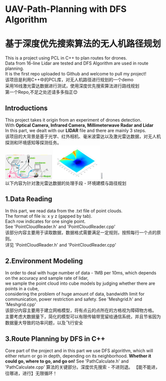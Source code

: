 # UAV-Path-Planning with DFS Algorithm
# 基于深度优先搜索算法的无人机路径规划
This is a project using PCL in C++ to plan routes for drones.  
Data from 16-line Lidar are tested and DFS Algorithm are used in route planning.  
It is the first repo uploaded to Github and welcome to pull my project!  
该项目是利用C++中的PCL库，对无人机路径进行规划的一个demo  
采用16线激光雷达数据进行测试，使用深度优先搜索算法进行路线规划  
第一个Repo,不足之处还请多多指正:blush:

## Introductions
This project takes it origin from an experiment of drones detection.  
With **Optical Camera, Infrared Camera, Millimeterwave Radar and Lidar**  
In this part, we dealt with our **LIDAR** file and there are mainly 3 steps.  
该项目的大背景是基于光学、红外相机、毫米波雷达以及激光雷达数据，对无人机探测和环境感知等探测任务。  
<img src="https://github.com/nmq45698/UAV-Path-Planning-/blob/main/%E7%94%B5%E8%B7%AF%E8%BF%9E%E6%8E%A5.png" width="30%" height="30%">
<img src="https://github.com/nmq45698/UAV-Path-Planning-/blob/main/%E5%AE%9A%E4%BD%8D%E8%AF%AF%E5%B7%AE.png" width="30%" height="30%">
<img src="https://github.com/nmq45698/UAV-Path-Planning-/blob/main/%E5%9B%BE3.png" width="10%" height="10%">  
以下内容为针对激光雷达数据的处理手段 - 环境建模与路径规划

## 1.Data Reading
In this part, we read data from the .txt file of point clouds.  
The format of file is: x  y  z (gapped by tab).  
Each row indicates for one single point.  
See 'PointCloudReader.h' and 'PointCloudReader.cpp'  
该部分内容主要用于读取数据，数据格式需要满足一定规则，按照每行一个点的原则。  
详见 'PointCloudReader.h' and 'PointCloudReader.cpp'  
## 2.Environment Modeling
In order to deal with huge number of data - 1MB per 10ms, which depends on the accuracy and sample rate of lidar,  
we sample the point cloud into cube models by judging whether there are points in a cube,  
considering the problem of huge amount of data, bandwidth limit for communication, power restriction and safety.
See 'Meshgrid.h' and 'Meshgrid.cpp'  
该部分内容主要用于建立网格模型，将有点云的点所在的方格视为障碍物方格。 
主要考虑大数据量下，简化的模型可以有限传输带宽留给通信系统，并且节省因为数据量大导致的功率问题，以及飞行安全  
## 3.Route Planning by DFS in C++  
Core part of the project and in this part we use DFS algorithm, which will either return or go in depth, depending on its neighborhood.
**Whether it could go, where to go, and go on!**
See 'PathCalculate.h' and 'PathCalculate.cpp'
算法的关键部分。深度优先搜索 - 不进则退。
【能不能进，往哪进，进行】无限循环！
